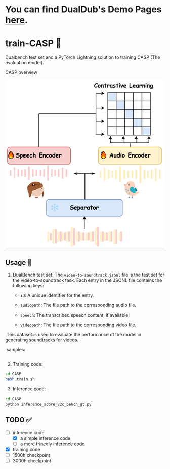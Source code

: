 
# You can find DualDub's Demo Pages [here](https://anonymous.4open.science/w/DualDubDemo-DD18/).



# train-CASP 📎

Dualbench test set and a PyTorch Lightning solution to training CASP (The evaluation model).

CASP overview

<p align="center">
    <img src="images/CASP.PNG" alt="CASP Section Image">
</p>

## Usage 🚂

1. DualBench test set:
   The `video-to-soundtrack.jsonl` file is the test set for the video-to-soundtrack task. Each entry in the JSONL file contains the following keys:

   - `id`: A unique identifier for the entry.

   - `audiopath`: The file path to the corresponding audio file.

   - `speech`: The transcribed speech content, if available.

   - `videopath`: The file path to the corresponding video file.


​	This dataset is used to evaluate the performance of the model in generating soundtracks for videos.

​	samples:

```json

```



2. Training code: 

```bash
cd CASP
bash train.sh
```

3. Inference code: 

```bash
cd CASP
python inference_score_v2c_bench_gt.py
```





## TODO ✅

- [ ] inference code
  - [x] a simple inference code
  - [ ] a more frinedly inference code
- [x] training code
- [ ] 1500h checkpoint
- [ ] 3000h checkpoint
